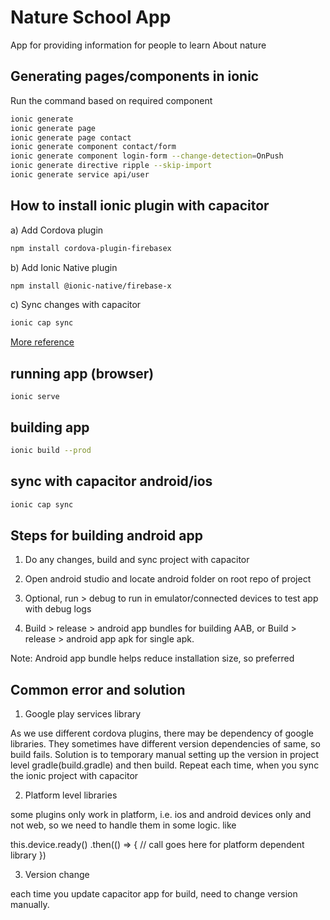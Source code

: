 # Nature School App
App for providing information for people to learn About nature

## Generating pages/components in ionic

Run the command based on required component

```bash
ionic generate
ionic generate page
ionic generate page contact
ionic generate component contact/form
ionic generate component login-form --change-detection=OnPush
ionic generate directive ripple --skip-import
ionic generate service api/user
```

## How to install ionic plugin with capacitor

a) Add Cordova plugin
```bash
npm install cordova-plugin-firebasex
```

b) Add Ionic Native plugin
```bash
npm install @ionic-native/firebase-x
```

c) Sync changes with capacitor
```bash
ionic cap sync
```

  [More reference](https://ionicframework.com/docs/native/firebase-x)

## running app (browser)

```
ionic serve
```

## building app
```bash
ionic build --prod
```
## sync with capacitor android/ios
```bash
ionic cap sync
```

## Steps for building android app
 
1. Do any changes, build and sync project with capacitor

2. Open android studio and locate android folder on root repo of project

3. Optional, run > debug to run in emulator/connected devices to test app with debug logs

4. Build > release > android app bundles for building AAB, or Build > release > android app apk for single apk.

Note: Android app bundle helps reduce installation size, so preferred

## Common error and solution

1. Google play services library

As we use different cordova plugins, there may be dependency of google libraries. They sometimes have different version dependencies of same, so build fails. Solution is to temporary manual setting up the version in project level gradle(build.gradle) and then build.
Repeat each time, when you sync the ionic project with capacitor

2. Platform level libraries

some plugins only work in platform, i.e. ios and android devices only and not web, so we need to handle them in some logic. like

this.device.ready()
  .then(() => {
    // call goes here for platform dependent library
  })

3. Version change

each time you update capacitor app for build, need to change version manually.